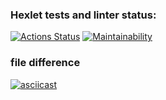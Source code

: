 ### Hexlet tests and linter status:

[![Actions Status](https://github.com/CosmoBoyMe/frontend-project-lvl2/workflows/hexlet-check/badge.svg)](https://github.com/CosmoBoyMe/frontend-project-lvl2/actions) [![Maintainability](https://api.codeclimate.com/v1/badges/793da65d8121838b2398/maintainability)](https://codeclimate.com/github/CosmoBoyMe/frontend-project-lvl2/maintainability)


### file difference

[![asciicast](https://asciinema.org/a/381182.svg)](https://asciinema.org/a/381182)